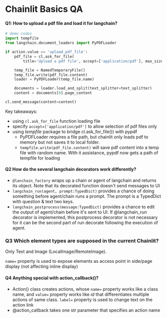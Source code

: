 # Chainlit Basics QA

#### Q1: How to upload a pdf file and load it for langchain?

```python
# demo codes
import tempfile
from langchain.document_loaders import PyPDFLoader

if action.value == 'upload_pdf_file':
    pdf_file = cl.ask_for_file(
        title='Upload a pdf file', accept=['application/pdf'], max_size_mb=10)

    temp_file = NamedTemporaryFile()
    temp_file.write(pdf_file.content)
    loader = PyPDFLoader(temp_file.name)

    documents = loader.load_and_split(text_splitter=text_splitter)
    content = documents[0].page_content

cl.send_message(content=content)
```

Key takeaways:

- using `cl.ask_for_file` function loading file
- specify `accept=['application/pdf']` to allow selection of pdf files only
- using _tempfile_ package to bridge cl.ask_for_file()) with pypdf
  - PyPDFLoader requires a file path, but chainlit only loads pdf to memory but not saves it to local folder.
  - `tempfile.write(pdf_file.content)` will save pdf content into a temp file with random name. With it assistance, pypdf now gets a path of tempfile for loading

#### Q2 How do the several langchain decorators work differently?

- `@lanchain_factory` wraps up a chain or agent of langchain and returns its object. Note that its decorated function doesn't send messages to UI
- `langchain_run(agent, prompt:TypedDict)` provides a chance of doing something before agent/chain runs a prompt. The prompt is a TypedDict with question & text two keys.
- `langchain_postprocess(message:TypedDict)` provides a chance to edit the output of agent/chain before it's sent to UI. If @langchain_run decorator is implemented, this postprocess decorator is not necessary for it can be the second part of run decorate following the execution of agent.

### Q3 Which element types are supposed in the current Chainlit?

Only Text and Image (LocalImage/RemoteImage).

`name=` property is used to expose elements as access point in side/page display (not affecting inline display)

#### Q4 Anything special with action_callback()?

- Action() class creates actions, whose `name=` property works like a class name, and `value=` property works like _id_ that differentiates multiple actions of same class. `label=` property is used to change text on the action link
- @action_callback takes one str parameter that specifies an action name
